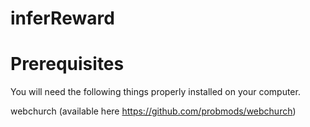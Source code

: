 # inferReward

# Prerequisites

You will need the following things properly installed on your computer.

webchurch (available here https://github.com/probmods/webchurch)
